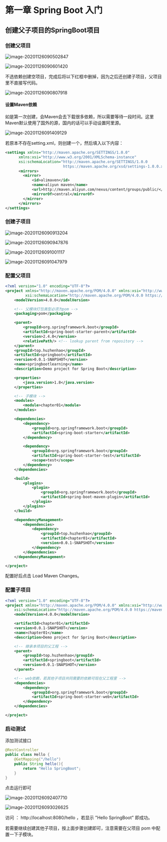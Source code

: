 # 第一章 Spring Boot 入门

## 创建父子项目的SpringBoot项目

### 创建父项目

![image-20201126090502847](chapter01/image-20201126090502847.png)

![image-20201126090601420](chapter01/image-20201126090601420.png)

不选依赖创建空项目，完成后将以下红框中删掉，因为之后还创建子项目，父项目里不直接写代码。

![image-20201126090807918](chapter01/image-20201126090807918.png)



#### 设置Maven依赖

如是第一次创建，会Maven会去下载很多依赖，所以需要等待一段时间。这里Maven默认使用了国外的源，国内的话可以手动设置阿里源。

![image-20201126091409129](chapter01/image-20201126091409129.png)

若原本不存在setting.xml，则创建一个，然后填入以下内容：

```xml
<settings xmlns="http://maven.apache.org/SETTINGS/1.0.0"
      xmlns:xsi="http://www.w3.org/2001/XMLSchema-instance"
      xsi:schemaLocation="http://maven.apache.org/SETTINGS/1.0.0
                          https://maven.apache.org/xsd/settings-1.0.0.xsd">
      <mirrors>
        <mirror>  
            <id>alimaven</id>  
            <name>aliyun maven</name>  
            <url>http://maven.aliyun.com/nexus/content/groups/public/</url>  
            <mirrorOf>central</mirrorOf>          
        </mirror>  
      </mirrors>
</settings>
```



### 创建子项目

![image-20201126090913204](chapter01/image-20201126090913204.png)

![image-20201126090947876](chapter01/image-20201126090947876.png)

![image-20201126091001117](chapter01/image-20201126091001117.png)

![image-20201126091047979](chapter01/image-20201126091047979.png)







### 配置父项目

```xml
<?xml version="1.0" encoding="UTF-8"?>
<project xmlns="http://maven.apache.org/POM/4.0.0" xmlns:xsi="http://www.w3.org/2001/XMLSchema-instance"
         xsi:schemaLocation="http://maven.apache.org/POM/4.0.0 https://maven.apache.org/xsd/maven-4.0.0.xsd">
    <modelVersion>4.0.0</modelVersion>

    <!-- 父模块打包类型必须为pom -->
    <packaging>pom</packaging>

    <parent>
        <groupId>org.springframework.boot</groupId>
        <artifactId>spring-boot-starter-parent</artifactId>
        <version>2.4.0</version>
        <relativePath/> <!-- lookup parent from repository -->
    </parent>
    <groupId>top.huzhenhao</groupId>
    <artifactId>springboot</artifactId>
    <version>0.0.1-SNAPSHOT</version>
    <name>springbootlearning</name>
    <description>Demo project for Spring Boot</description>

    <properties>
        <java.version>1.8</java.version>
    </properties>

    <!-- 子模块 -->
    <modules>
        <module>chapter01</module>
    </modules>

    <dependencies>
        <dependency>
            <groupId>org.springframework.boot</groupId>
            <artifactId>spring-boot-starter</artifactId>
        </dependency>

        <dependency>
            <groupId>org.springframework.boot</groupId>
            <artifactId>spring-boot-starter-test</artifactId>
            <scope>test</scope>
        </dependency>
    </dependencies>

    <build>
        <plugins>
            <plugin>
                <groupId>org.springframework.boot</groupId>
                <artifactId>spring-boot-maven-plugin</artifactId>
            </plugin>
        </plugins>
    </build>

    <dependencyManagement>
        <dependencies>
            <dependency>
                <groupId>top.huzhenhao</groupId>
                <artifactId>chapter01</artifactId>
                <version>0.0.1-SNAPSHOT</version>
            </dependency>
        </dependencies>
    </dependencyManagement>

</project>
```

配置好后点击 Load Maven Changes。



### 配置子项目

```xml
<?xml version="1.0" encoding="UTF-8"?>
<project xmlns="http://maven.apache.org/POM/4.0.0" xmlns:xsi="http://www.w3.org/2001/XMLSchema-instance"
	xsi:schemaLocation="http://maven.apache.org/POM/4.0.0 https://maven.apache.org/xsd/maven-4.0.0.xsd">
	<modelVersion>4.0.0</modelVersion>

	<artifactId>chapter01</artifactId>
	<version>0.0.1-SNAPSHOT</version>
	<name>chapter01</name>
	<description>Demo project for Spring Boot</description>

	<!-- 继承本项目的父工程 -->
	<parent>
		<groupId>top.huzhenhao</groupId>
		<artifactId>springboot</artifactId>
		<version>0.0.1-SNAPSHOT</version>
	</parent>

    <!-- web依赖，若其他子项目共同需要的依赖可现在父工程里 -->
	<dependencies>
		<dependency>
			<groupId>org.springframework.boot</groupId>
			<artifactId>spring-boot-starter-web</artifactId>
		</dependency>
	</dependencies>

</project>
```



### 启动测试

添加测试接口

```java
@RestController
public class Hello {
    @GetMapping("/hello")
    public String hello(){
        return "Hello SpringBoot";
    }
}
```

点击运行即可

![image-20201126092407710](chapter01/image-20201126092407710.png)

![image-20201126093026625](chapter01/image-20201126093026625.png)

访问 ： http://localhost:8080/hello ，若显示 "Hello SpringBoot" 即成功。



若需要继续创建其他子项目，按上面步骤创建即可，注意需要在父项目 pom 中配置一下子模块。